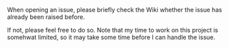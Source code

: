 When opening an issue, please briefly check the Wiki whether the issue has already been raised before.

If not, please feel free to do so. Note that my time to work on this project is somehwat limited, so it may take some time before I can handle the issue.
